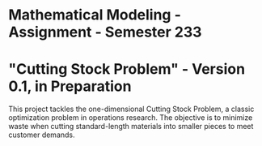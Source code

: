 # Mathematical Modeling - Assignment - Semester 233

# "Cutting Stock Problem" - Version 0.1, in Preparation

This project tackles the one-dimensional Cutting Stock Problem, a classic optimization problem in operations research. The objective is to minimize waste when cutting standard-length materials into smaller pieces to meet customer demands.

